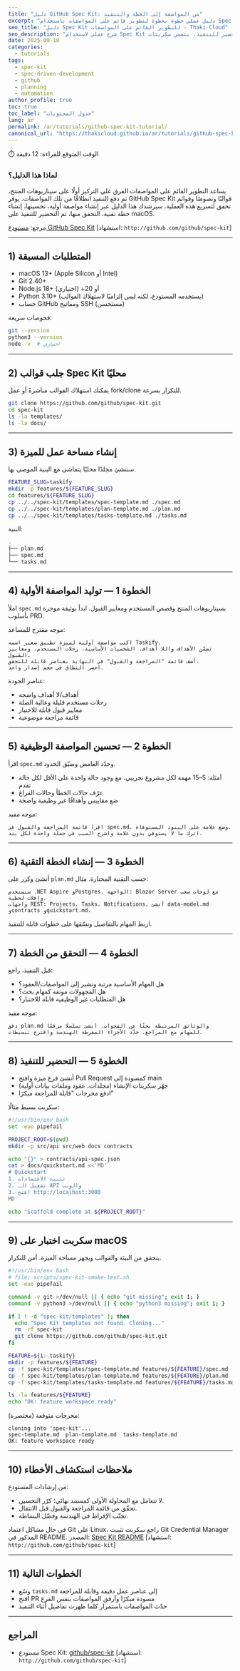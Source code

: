 ```yaml
---
title: "دليل GitHub Spec Kit: من المواصفة إلى الخطة والتنفيذ"
excerpt: "دليل عملي خطوة بخطوة لتطوير قائم على المواصفات باستخدام Spec Kit: إنشاء مواصفة أولية، تحسينها، إنشاء خطة تقنية، التحقق، ثم الاستعداد للتنفيذ على macOS."
seo_title: "دليل Spec Kit للتطوير القائم على المواصفات - Thaki Cloud"
seo_description: "شرح عملي لاستخدام Spec Kit لإنشاء المواصفات، تكرار التحسين، توليد خطة تقنية، التحقق بالقوائم المرجعية، والتحضير للتنفيذ. يتضمن سكربتات macOS ونصائح حل المشكلات."
date: 2025-09-18
categories:
  - tutorials
tags:
  - spec-kit
  - spec-driven-development
  - github
  - planning
  - automation
author_profile: true
toc: true
toc_label: "جدول المحتويات"
lang: ar
permalink: /ar/tutorials/github-spec-kit-tutorial/
canonical_url: "https://thakicloud.github.io/ar/tutorials/github-spec-kit-tutorial/"
---
```


⏱️ الوقت المتوقع للقراءة: 12 دقيقة

### لماذا هذا الدليل؟
يساعد التطوير القائم على المواصفات الفرق على التركيز أولًا على سيناريوهات المنتج، ثم دفع التنفيذ انطلاقًا من تلك المواصفات. يوفر GitHub Spec Kit قوالبًا ونصوصًا وقوائم تحقق لتسريع هذه العملية. سيرشدك هذا الدليل عبر إنشاء مواصفة أولية، تحسينها، إنشاء خطة تقنية، التحقق منها، ثم التحضير للتنفيذ على macOS.

مرجع: [مستودع GitHub Spec Kit](https://github.com/github/spec-kit) [استشهاد: `http://github.com/github/spec-kit`]

---

## 1) المتطلبات المسبقة
- macOS 13+ (Apple Silicon أو Intel)
- Git 2.40+
- Node.js 18+ أو 20+ (اختياري)
- Python 3.10+ (يستخدمه المستودع، لكنه ليس إلزاميًا لاستهلاك القوالب)
- حساب GitHub ومفاتيح SSH (مستحسن)

فحوصات سريعة:
```bash
git --version
python3 --version
node -v  # اختياري
```

---

## 2) جلب قوالب Spec Kit محليًا
يمكنك استهلاك القوالب مباشرةً أو عمل fork/clone للتكرار بسرعة.
```bash
git clone https://github.com/github/spec-kit.git
cd spec-kit
ls -la templates/
ls -la docs/
```

---

## 3) إنشاء مساحة عمل للميزة
سننشئ مجلدًا محليًا يتماشى مع البنية الموصى بها.
```bash
FEATURE_SLUG=taskify
mkdir -p features/${FEATURE_SLUG}
cd features/${FEATURE_SLUG}
cp ../../spec-kit/templates/spec-template.md ./spec.md
cp ../../spec-kit/templates/plan-template.md ./plan.md
cp ../../spec-kit/templates/tasks-template.md ./tasks.md
```

البنية:
```bash
.
├── plan.md
├── spec.md
└── tasks.md
```

---

## 4) الخطوة 1 — توليد المواصفة الأولية
املأ `spec.md` بسيناريوهات المنتج وقصص المستخدم ومعايير القبول. ابدأ بوثيقة موجزة بأسلوب PRD.

موجه مقترح للمساعد:
```text
اكتب مواصفة أولية لميزة تطبيق صغير اسمه Taskify.
تضمّن الأهداف واللا أهداف، الشخصيات الأساسية، رحلات المستخدم، ومعايير القبول.
أضف قائمة "المراجعة والقبول" في النهاية بعناصر قابلة للتحقق.
احصر النطاق في حجم إصدار واحد.
```

عناصر الجودة:
- أهداف/لا أهداف واضحة
- رحلات مستخدم قليلة وعالية الصلة
- معايير قبول قابلة للاختبار
- قائمة مراجعة موضوعية

---

## 5) الخطوة 2 — تحسين المواصفة الوظيفية
اقرأ `spec.md` وحدّد الغامض وضيّق الحدود.
- أمثلة: 5–15 مهمة لكل مشروع تجريبي، مع وجود حالة واحدة على الأقل لكل حالة تقدم
- عرّف حالات الخطأ وحالات الفراغ
- ضع مقاييس وأهدافًا غير وظيفية واضحة

موجه مفيد:
```text
اقرأ قائمة المراجعة والقبول في spec.md، وضع علامة على البنود المستوفاة.
اترك ما لا يستوفي بدون علامة واشرح السبب في جملة واحدة لكل بند.
```

---

## 6) الخطوة 3 — إنشاء الخطة التقنية
أنشئ وكرر على `plan.md` حسب التقنية المختارة. مثال:
```text
سنستخدم .NET Aspire وPostgres. الواجهة: Blazor Server مع لوحات سحب وإفلات لحظية.
واجهات REST: Projects، Tasks، Notifications. أنشئ data-model.md وcontracts وquickstart.md.
```

اربط المهام بالتفاصيل ونسّقها على خطوات قابلة للتنفيذ.

---

## 7) الخطوة 4 — التحقق من الخطة
قبل التنفيذ، راجع:
- هل المهام الأساسية مرتبة وتشير إلى المواصفات/العقود؟
- هل المجهولات موثقة كمهام بحث؟
- هل المتطلبات غير الوظيفية قابلة للاختبار؟

موجه مفيد:
```text
دقق plan.md والوثائق المرتبطة بحثًا عن الفجوات. أنشئ تسلسلًا مرقمًا
للمهام مع المراجع. حدّد الأجزاء المفرطة الهندسة واقترح تبسيطات.
```

---

## 8) الخطوة 5 — التحضير للتنفيذ
- أنشئ فرع ميزة وافتح Pull Request كمسودة إلى main
- جهّز سكربتات الإنشاء (مجلدات، عقود وملفات بيانات أولية)
- ادفع مخرجات "قابلة للمراجعة مبكرًا"

سكربت بسيط مثالًا:
```bash
#!/usr/bin/env bash
set -euo pipefail

PROJECT_ROOT=$(pwd)
mkdir -p src/api src/web docs contracts

echo "{}" > contracts/api-spec.json
cat > docs/quickstart.md <<'MD'
# Quickstart
1. تثبيت الاعتمادات
2. تشغيل الـ API والويب
3. افتح http://localhost:3000
MD

echo "Scaffold complete at ${PROJECT_ROOT}"
```

---

## 9) سكربت اختبار على macOS
يتحقق من البيئة والقوالب ويجهز مساحة الميزة. آمن للتكرار.
```bash
#!/usr/bin/env bash
# file: scripts/spec-kit-smoke-test.sh
set -euo pipefail

command -v git >/dev/null || { echo "git missing"; exit 1; }
command -v python3 >/dev/null || { echo "python3 missing"; exit 1; }

if [ ! -d "spec-kit/templates" ]; then
  echo "Spec Kit templates not found. Cloning..."
  rm -rf spec-kit
  git clone https://github.com/github/spec-kit.git
fi

FEATURE=${1:-taskify}
mkdir -p features/${FEATURE}
cp -f spec-kit/templates/spec-template.md features/${FEATURE}/spec.md
cp -f spec-kit/templates/plan-template.md features/${FEATURE}/plan.md
cp -f spec-kit/templates/tasks-template.md features/${FEATURE}/tasks.md

ls -la features/${FEATURE}
echo "OK: feature workspace ready"
```

مخرجات متوقعة (مختصرة):
```text
cloning into 'spec-kit'...
spec-template.md  plan-template.md  tasks-template.md
OK: feature workspace ready
```

---

## 10) ملاحظات استكشاف الأخطاء
من إرشادات المستودع:
- لا تتعامل مع المحاولة الأولى كمستند نهائي؛ كرّر التحسين.
- تحقّق من قائمة المراجعة والقبول قبل الانتقال.
- تجنّب الإفراط في الهندسة وفضّل البساطة.

في حال مشاكل اعتماد Git على Linux، راجع سكربت تثبيت Git Credential Manager المذكور في README. المصدر: [Spec Kit README](https://github.com/github/spec-kit) [استشهاد: `http://github.com/github/spec-kit`]

---

## 11) الخطوات التالية
- وسّع `tasks.md` إلى عناصر عمل دقيقة وقابلة للمراجعة
- افتح PR مسودة مبكرًا وأرفق المواصفات بنفس الفرع
- حدّث المواصفات باستمرار كلما ظهرت تفاصيل أثناء التنفيذ

---

## المراجع
- مستودع Spec Kit: [github/spec-kit](https://github.com/github/spec-kit) [استشهاد: `http://github.com/github/spec-kit`]
